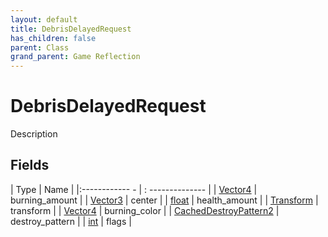 ```yaml
---
layout: default
title: DebrisDelayedRequest
has_children: false
parent: Class
grand_parent: Game Reflection
---
```

# DebrisDelayedRequest
Description 

## Fields
| Type | Name |
|:------------ - | : -------------- |
| [Vector4](game-reflection/classes/vector4.md) | burning_amount |
| [Vector3](game-reflection/classes/vector3.md) | center |
| [float](game-reflection/components/float.md) | health_amount |
| [Transform](game-reflection/classes/transform.md) | transform |
| [Vector4](game-reflection/classes/vector4.md) | burning_color |
| [CachedDestroyPattern2](game-reflection/components/cached_destroy_pattern2.md) | destroy_pattern |
| [int](game-reflection/enums/int.md) | flags |
